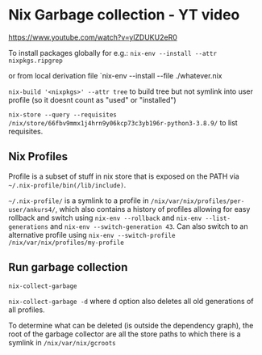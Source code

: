# Nix Garbage collection - YT video

https://www.youtube.com/watch?v=ylZDUKU2eR0

To install packages globally for e.g.:
`nix-env --install --attr nixpkgs.ripgrep`

or from local derivation file
`nix-env --install --file ./whatever.nix

`nix-build '<nixpkgs>' --attr tree` to build tree but not symlink into user profile (so it doesnt count as "used" or "installed")

`nix-store --query --requisites /nix/store/66fbv9mmx1j4hrn9y06kcp73c3yb196r-python3-3.8.9/` to list requisites.

## Nix Profiles

Profile is a subset of stuff in nix store that is exposed on the PATH via `~/.nix-profile/bin(/lib/include)`.

`~/.nix-profile/` is a symlink to a profile in `/nix/var/nix/profiles/per-user/ankurs4/`, which also contains a history of profiles allowing for easy rollback and switch using `nix-env --rollback` and `nix-env --list-generations` and `nix-env --switch-generation 43`. Can also switch to an alternative profile using `nix-env --switch-profile /nix/var/nix/profiles/my-profile`

## Run garbage collection

`nix-collect-garbage`

`nix-collect-garbage -d` where d option also deletes all old generations of all profiles.

To determine what can be deleted (is outside the dependency graph), the root of the garbage collector are all the store paths to which there is a symlink in `/nix/var/nix/gcroots`
